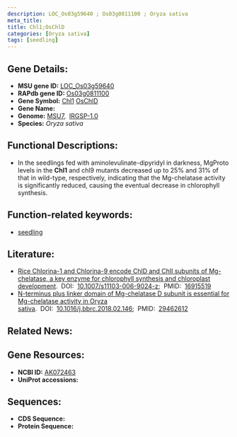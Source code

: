 ```yaml
---
description: LOC_Os03g59640 ; Os03g0811100 ; Oryza sativa
meta_title:
title: Chl1;OsChlD
categories: [Oryza sativa]
tags: [seedling]
---
```


## Gene Details:
- **MSU gene ID:** [LOC_Os03g59640](http://rice.uga.edu/cgi-bin/ORF_infopage.cgi?orf=LOC_Os03g59640)  
- **RAPdb gene ID:** [Os03g0811100](https://rapdb.dna.affrc.go.jp/locus/?name=Os03g0811100)  
- **Gene Symbol:** <u>Chl1</u>&nbsp;<u>OsChlD</u>
- **Gene Name:**
- **Genome:**  [MSU7](http://rice.uga.edu/),&nbsp;&nbsp;[IRGSP-1.0](https://rapdb.dna.affrc.go.jp/download/irgsp1.html)
- **Species:** *Oryza sativa*

## Functional Descriptions:
   - In the seedlings fed with aminolevulinate-dipyridyl in darkness, MgProto levels in the **Chl1** and chl9 mutants decreased up to 25% and 31% of that in wild-type, respectively, indicating that the Mg-chelatase activity is significantly reduced, causing the eventual decrease in chlorophyll synthesis.

## Function-related keywords:
   - [seedling](/tags/seedling/)

## Literature:
   - [Rice Chlorina-1 and Chlorina-9 encode ChlD and ChlI subunits of Mg-chelatase, a key enzyme for chlorophyll synthesis and chloroplast development](https://www.doi.org/10.1007/s11103-006-9024-z).&nbsp;&nbsp;DOI:&nbsp;&nbsp;[10.1007/s11103-006-9024-z](https://www.doi.org/10.1007/s11103-006-9024-z);&nbsp;&nbsp;PMID:&nbsp;&nbsp;[16915519](https://pubmed.ncbi.nlm.nih.gov/16915519/)
   - [N-terminus plus linker domain of Mg-chelatase D subunit is essential for Mg-chelatase activity in Oryza sativa](https://www.doi.org/10.1016/j.bbrc.2018.02.146).&nbsp;&nbsp;DOI:&nbsp;&nbsp;[10.1016/j.bbrc.2018.02.146](https://www.doi.org/10.1016/j.bbrc.2018.02.146);&nbsp;&nbsp;PMID:&nbsp;&nbsp;[29462612](https://pubmed.ncbi.nlm.nih.gov/29462612/)

## Related News:

## Gene Resources:
- **NCBI ID:**  [AK072463](http://www.ncbi.nlm.nih.gov/nuccore/AK072463)
- **UniProt accessions:** [](https://www.uniprot.org/uniprotkb//entry)

## Sequences:
- **CDS Sequence:**
- **Protein Sequence:**
